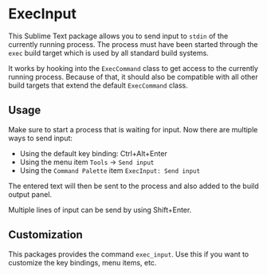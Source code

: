 # ExecInput

This Sublime Text package allows you to send input to `stdin` of the currently
running process. The process must have been started through the `exec` build
target which is used by all standard build systems.

It works by hooking into the `ExecCommand` class to get access to the currently
running process. Because of that, it should also be compatible with all other
build targets that extend the default `ExecCommand` class.

## Usage

Make sure to start a process that is waiting for input. Now there are multiple
ways to send input:

- Using the default key binding: Ctrl+Alt+Enter
- Using the menu item `Tools` → `Send input`
- Using the `Command Palette` item `ExecInput: Send input`

The entered text will then be sent to the process and also added to the build
output panel.

Multiple lines of input can be send by using Shift+Enter.

## Customization

This packages provides the command `exec_input`. Use this if you want to
customize the key bindings, menu items, etc.
